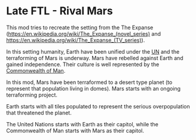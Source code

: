 # Late FTL - Rival Mars

This mod tries to recreate the setting from the The Expanse (<https://en.wikipedia.org/wiki/The_Expanse_(novel_series)>
and <https://en.wikipedia.org/wiki/The_Expanse_(TV_series)>).

In this setting humanity, Earth have been unified under the [UN](http://www.stellariswiki.com/Preset_empires#United_Nations_of_Earth)
and the terraforming of Mars is underway. Mars have rebelled against Earth and gained independence. Their culture is well
represented by the [Commonwealth of Man](http://www.stellariswiki.com/Preset_empires#Commonwealth_of_Man).

In this mod, Mars have been terraformed to a desert type planet (to represent that population living in domes). Mars starts
with an ongoing terraforming project.

Earth starts with all tiles populated to represent the serious overpopulation that threatened the planet.

The United Nations starts with Earth as their capitol, while the Commonwealth of Man starts with Mars as their capitol.
